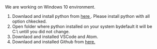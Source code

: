 <!--- Installation of python --->

We are working on Windows 10 environment.

1. Downlaod and install python from <a href = "https://www.python.org/downloads/">here  </a>. Please install python with all option chkecked. 
2. Open folder where python installed on your system bydefault it will be C:\ untill you did not change.
3. Downlaod and installed VSCode and Atom. 
4. Downlaod and installed Github from <a href = "https://cli.github.com/">here.  </a>


